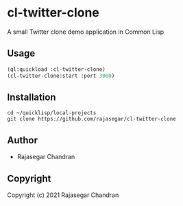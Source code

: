 # cl-twitter-clone

A small Twitter clone demo application in Common Lisp


## Usage
```lisp
(ql:quickload :cl-twitter-clone)
(cl-twitter-clone:start :port 3000)
```


## Installation
```
cd ~/quicklisp/local-projects
git clone https://github.com/rajasegar/cl-twitter-clone
```

## Author

* Rajasegar Chandran

## Copyright

Copyright (c) 2021 Rajasegar Chandran


